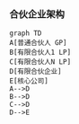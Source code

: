 ### 合伙企业架构

```mermaid
graph TD
A[普通合伙人 GP]
B[有限合伙人1 LP]
C[有限合伙人N LP]
D[有限合伙企业]
E[核心公司]
A-->D
B-->D
C-->D
D-->E
```
